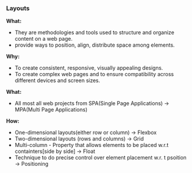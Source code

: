 ### Layouts

**What:** 

- They are methodologies and tools used to structure and organize content on a web page.
- provide ways to position, align, distribute space among elements.

**Why:**

- To create consistent, responsive, visually appealing designs.
- To create complex web pages and to ensure compatibility across different devices and screen sizes.

**What:**

- All most all web projects from SPA(Single Page Applications) → MPA(Multi Page Applications)

**How:**

- One-dimensional layouts(either row or column) → Flexbox
- Two-dimensional layouts (rows and columns) → Grid
- Multi-column - Property that allows elements to be placed w.r.t containters[side by side] → Float
- Technique to do precise control over element placement w.r. t psoition → Positioning